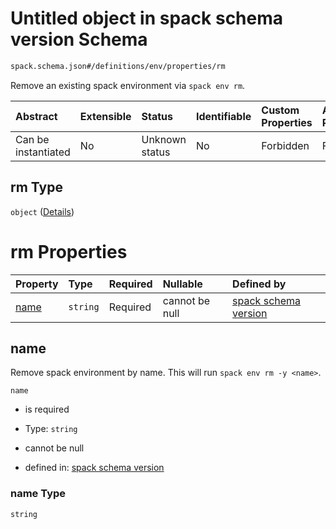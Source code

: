 # Untitled object in spack schema version Schema

```txt
spack.schema.json#/definitions/env/properties/rm
```

Remove an existing spack environment via `spack env rm`.

| Abstract            | Extensible | Status         | Identifiable | Custom Properties | Additional Properties | Access Restrictions | Defined In                                                             |
| :------------------ | :--------- | :------------- | :----------- | :---------------- | :-------------------- | :------------------ | :--------------------------------------------------------------------- |
| Can be instantiated | No         | Unknown status | No           | Forbidden         | Forbidden             | none                | [spack.schema.json\*](../out/spack.schema.json "open original schema") |

## rm Type

`object` ([Details](spack-definitions-env-properties-rm.md))

# rm Properties

| Property      | Type     | Required | Nullable       | Defined by                                                                                                                                        |
| :------------ | :------- | :------- | :------------- | :------------------------------------------------------------------------------------------------------------------------------------------------ |
| [name](#name) | `string` | Required | cannot be null | [spack schema version](spack-definitions-env-properties-rm-properties-name.md "spack.schema.json#/definitions/env/properties/rm/properties/name") |

## name

Remove spack environment by name. This will run `spack env rm -y <name>`.

`name`

*   is required

*   Type: `string`

*   cannot be null

*   defined in: [spack schema version](spack-definitions-env-properties-rm-properties-name.md "spack.schema.json#/definitions/env/properties/rm/properties/name")

### name Type

`string`
